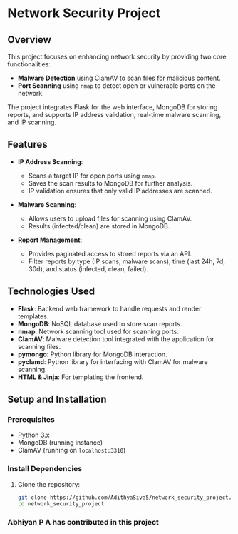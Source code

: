 # Network Security Project

## Overview
This project focuses on enhancing network security by providing two core functionalities:
- **Malware Detection** using ClamAV to scan files for malicious content.
- **Port Scanning** using `nmap` to detect open or vulnerable ports on the network.

The project integrates Flask for the web interface, MongoDB for storing reports, and supports IP address validation, real-time malware scanning, and IP scanning.

## Features
- **IP Address Scanning**: 
  - Scans a target IP for open ports using `nmap`.
  - Saves the scan results to MongoDB for further analysis.
  - IP validation ensures that only valid IP addresses are scanned.
  
- **Malware Scanning**: 
  - Allows users to upload files for scanning using ClamAV.
  - Results (infected/clean) are stored in MongoDB.
  
- **Report Management**: 
  - Provides paginated access to stored reports via an API.
  - Filter reports by type (IP scans, malware scans), time (last 24h, 7d, 30d), and status (infected, clean, failed).

## Technologies Used
- **Flask**: Backend web framework to handle requests and render templates.
- **MongoDB**: NoSQL database used to store scan reports.
- **nmap**: Network scanning tool used for scanning ports.
- **ClamAV**: Malware detection tool integrated with the application for scanning files.
- **pymongo**: Python library for MongoDB interaction.
- **pyclamd**: Python library for interfacing with ClamAV for malware scanning.
- **HTML & Jinja**: For templating the frontend.

## Setup and Installation

### Prerequisites
- Python 3.x
- MongoDB (running instance)
- ClamAV (running on `localhost:3310`)

### Install Dependencies
1. Clone the repository:
   ```bash
   git clone https://github.com/AdithyaSiva5/network_security_project.git
   cd network_security_project
### Abhiyan P A has contributed in this project
